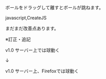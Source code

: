 ボールをドラッグして離すとボールが跳ねます。

javascript,CreateJS

まだまだ改善点あります。

※訂正・追記

v1.0 サーバー上では球動く

↓

v1.0 サーバー上、Firefoxでは球動く

